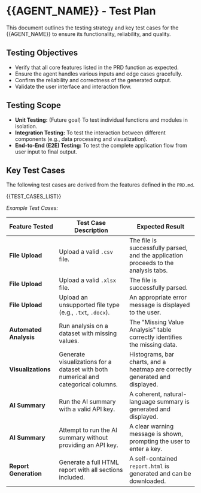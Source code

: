 # {{AGENT_NAME}} - Test Plan

This document outlines the testing strategy and key test cases for the {{AGENT_NAME}} to ensure its functionality, reliability, and quality.

## Testing Objectives

*   Verify that all core features listed in the PRD function as expected.
*   Ensure the agent handles various inputs and edge cases gracefully.
*   Confirm the reliability and correctness of the generated output.
*   Validate the user interface and interaction flow.

## Testing Scope

*   **Unit Testing:** (Future goal) To test individual functions and modules in isolation.
*   **Integration Testing:** To test the interaction between different components (e.g., data processing and visualization).
*   **End-to-End (E2E) Testing:** To test the complete application flow from user input to final output.

## Key Test Cases

The following test cases are derived from the features defined in the `PRD.md`.

{{TEST_CASES_LIST}}

*Example Test Cases:*

| Feature Tested           | Test Case Description                                                              | Expected Result                                                                    |
| ------------------------ | ---------------------------------------------------------------------------------- | ---------------------------------------------------------------------------------- |
| **File Upload**          | Upload a valid `.csv` file.                                                        | The file is successfully parsed, and the application proceeds to the analysis tabs. |
| **File Upload**          | Upload a valid `.xlsx` file.                                                       | The file is successfully parsed.                                                   |
| **File Upload**          | Upload an unsupported file type (e.g., `.txt`, `.docx`).                           | An appropriate error message is displayed to the user.                             |
| **Automated Analysis**   | Run analysis on a dataset with missing values.                                     | The "Missing Value Analysis" table correctly identifies the missing data.          |
| **Visualizations**       | Generate visualizations for a dataset with both numerical and categorical columns. | Histograms, bar charts, and a heatmap are correctly generated and displayed.       |
| **AI Summary**           | Run the AI summary with a valid API key.                                           | A coherent, natural-language summary is generated and displayed.                   |
| **AI Summary**           | Attempt to run the AI summary without providing an API key.                        | A clear warning message is shown, prompting the user to enter a key.               |
| **Report Generation**    | Generate a full HTML report with all sections included.                            | A self-contained `report.html` is generated and can be downloaded.                 |

